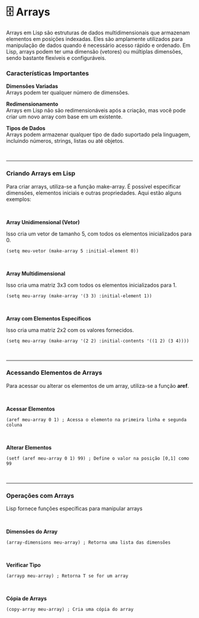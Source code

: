 # 🗄️ Arrays
Arrays em Lisp são estruturas de dados multidimensionais que armazenam elementos em posições indexadas. Eles são amplamente utilizados para manipulação de dados quando é necessário acesso rápido e ordenado. Em Lisp, arrays podem ter uma dimensão (vetores) ou múltiplas dimensões, sendo bastante flexíveis e configuráveis.

### Características Importantes
**Dimensões Variadas** <br>
Arrays podem ter qualquer número de dimensões. <br>

**Redimensionamento** <br>
Arrays em Lisp não são redimensionáveis após a criação, mas você pode criar um novo array com base em um existente. <br>

**Tipos de Dados** <br>
Arrays podem armazenar qualquer tipo de dado suportado pela linguagem, incluindo números, strings, listas ou até objetos.

<br>

---
### Criando Arrays em Lisp
Para criar arrays, utiliza-se a função make-array. É possível especificar dimensões, elementos iniciais e outras propriedades. Aqui estão alguns exemplos:

<br>

**Array Unidimensional (Vetor)**

Isso cria um vetor de tamanho 5, com todos os elementos inicializados para 0.
```
(setq meu-vetor (make-array 5 :initial-element 0))
```

<br>

**Array Multidimensional**

Isso cria uma matriz 3x3 com todos os elementos inicializados para 1.
```
(setq meu-array (make-array '(3 3) :initial-element 1))
```

<br>

**Array com Elementos Específicos**

Isso cria uma matriz 2x2 com os valores fornecidos.
```
(setq meu-array (make-array '(2 2) :initial-contents '((1 2) (3 4))))
```

<br>

---
### Acessando Elementos de Arrays
Para acessar ou alterar os elementos de um array, utiliza-se a função **aref**.

<br>

**Acessar Elementos**
```
(aref meu-array 0 1) ; Acessa o elemento na primeira linha e segunda coluna
```

<br>

**Alterar Elementos**
```
(setf (aref meu-array 0 1) 99) ; Define o valor na posição [0,1] como 99
```

<br>

---
### Operações com Arrays
Lisp fornece funções específicas para manipular arrays

<br>

**Dimensões do Array**
```
(array-dimensions meu-array) ; Retorna uma lista das dimensões
```

<br>

**Verificar Tipo**
```
(arrayp meu-array) ; Retorna T se for um array
```

<br>

**Cópia de Arrays**
```
(copy-array meu-array) ; Cria uma cópia do array
```